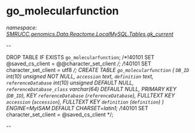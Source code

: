 ﻿# go_molecularfunction
_namespace: [SMRUCC.genomics.Data.Reactome.LocalMySQL.Tables.gk_current](./index.md)_

--
 
 DROP TABLE IF EXISTS `go_molecularfunction`;
 /*!40101 SET @saved_cs_client = @@character_set_client */;
 /*!40101 SET character_set_client = utf8 */;
 CREATE TABLE `go_molecularfunction` (
 `DB_ID` int(10) unsigned NOT NULL,
 `accession` text,
 `definition` text,
 `referenceDatabase` int(10) unsigned DEFAULT NULL,
 `referenceDatabase_class` varchar(64) DEFAULT NULL,
 PRIMARY KEY (`DB_ID`),
 KEY `referenceDatabase` (`referenceDatabase`),
 FULLTEXT KEY `accession` (`accession`),
 FULLTEXT KEY `definition` (`definition`)
 ) ENGINE=MyISAM DEFAULT CHARSET=latin1;
 /*!40101 SET character_set_client = @saved_cs_client */;
 
 --




